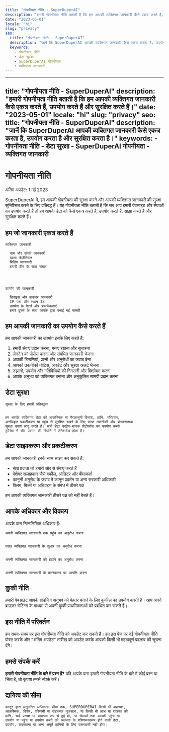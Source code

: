 ```yaml
---
title: "गोपनीयता नीति - SuperDuperAI"
description: "हमारी गोपनीयता नीति बताती है कि हम आपकी व्यक्तिगत जानकारी कैसे एकत्र करते हैं, उपयोग करते हैं और सुरक्षित करते हैं।"
date: "2023-05-01"
locale: "hi"
slug: "privacy"
seo:
  title: "गोपनीयता नीति - SuperDuperAI"
  description: "जानें कि SuperDuperAI आपकी व्यक्तिगत जानकारी कैसे एकत्र करता है, उपयोग करता है और सुरक्षित करता है।"
  keywords:
    - गोपनीयता नीति
    - डेटा सुरक्षा
    - SuperDuperAI गोपनीयता
    - व्यक्तिगत जानकारी
---
```


---
title: "गोपनीयता नीति - SuperDuperAI"
description: "हमारी गोपनीयता नीति बताती है कि हम आपकी व्यक्तिगत जानकारी कैसे एकत्र करते हैं, उपयोग करते हैं और सुरक्षित करते हैं।"
date: "2023-05-01"
locale: "hi"
slug: "privacy"
seo:
  title: "गोपनीयता नीति - SuperDuperAI"
  description: "जानें कि SuperDuperAI आपकी व्यक्तिगत जानकारी कैसे एकत्र करता है, उपयोग करता है और सुरक्षित करता है।"
  keywords:
    - गोपनीयता नीति
    - डेटा सुरक्षा
    - SuperDuperAI गोपनीयता
    - व्यक्तिगत जानकारी
---

# गोपनीयता नीति

अंतिम अपडेट: 1 मई 2023

SuperDuperAI में, हम आपकी गोपनीयता की सुरक्षा करने और आपकी व्यक्तिगत जानकारी की सुरक्षा सुनिश्चित करने के लिए प्रतिबद्ध हैं। यह गोपनीयता नीति बताती है कि जब आप हमारी वेबसाइट और सेवाओं का उपयोग करते हैं तो हम आपके डेटा को कैसे एकत्र करते हैं, उपयोग करते हैं, साझा करते हैं और सुरक्षित करते हैं।

## हम जो जानकारी एकत्र करते हैं

  
    व्यक्तिगत जानकारी
    
      नाम और संपर्क जानकारी
      खाता क्रेडेंशियल
      बिलिंग जानकारी
      हमारी टीम के साथ संचार
    
  

  
    उपयोग की जानकारी
    
      डिवाइस और ब्राउज़र जानकारी
      IP पता और स्थान डेटा
      उपयोग के पैटर्न और प्राथमिकताएं
      हमारे टूल्स के साथ आपके द्वारा बनाई गई सामग्री
    
  

## हम आपकी जानकारी का उपयोग कैसे करते हैं

हम आपकी जानकारी का उपयोग इसके लिए करते हैं:

1. हमारी सेवाएं प्रदान करना, बनाए रखना और सुधारना
2. लेनदेन को प्रोसेस करना और संबंधित जानकारी भेजना
3. आपकी टिप्पणियों, प्रश्नों और अनुरोधों का जवाब देना
4. आपको तकनीकी नोटिस, अपडेट और सुरक्षा अलर्ट भेजना
5. रुझानों, उपयोग और गतिविधियों की निगरानी और विश्लेषण करना
6. आपके अनुभव को व्यक्तिगत बनाना और अनुकूलित सामग्री प्रदान करना

## डेटा सुरक्षा

  
    सुरक्षा के लिए हमारी प्रतिबद्धता
  
  
    हम आपके व्यक्तिगत डेटा को आकस्मिक या गैरकानूनी विनाश, हानि, परिवर्तन,
    अनधिकृत प्रकटीकरण या पहुंच से सुरक्षित रखने के लिए सख्त तकनीकी और संगठनात्मक
    सुरक्षा उपाय लागू करते हैं। सभी डेटा उद्योग-मानक प्रोटोकॉल का उपयोग करके
    ट्रांजिट में और आराम की स्थिति में एन्क्रिप्टेड होता है।
  

## डेटा साझाकरण और प्रकटीकरण

हम आपकी जानकारी इनके साथ साझा कर सकते हैं:

- सेवा प्रदाता जो हमारी ओर से सेवाएं करते हैं
- पेशेवर सलाहकार जैसे वकील, ऑडिटर और बीमाकर्ता
- कानूनी अनुरोध के जवाब में कानून प्रवर्तन या अन्य सरकारी अधिकारी
- विलय, बिक्री या अधिग्रहण के संबंध में तीसरे पक्ष

हम आपकी व्यक्तिगत जानकारी तीसरे पक्ष को नहीं बेचते हैं।

## आपके अधिकार और विकल्प

आपके पास निम्नलिखित अधिकार हैं:

  
    अपनी व्यक्तिगत जानकारी तक पहुंच का अनुरोध करना
  
  
    गलत व्यक्तिगत जानकारी के सुधार का अनुरोध करना
  
  
    अपनी व्यक्तिगत जानकारी को हटाने का अनुरोध करना
  
  
    अपनी व्यक्तिगत जानकारी के प्रसंस्करण पर आपत्ति करना
  

## कुकी नीति

हमारी वेबसाइट आपके ब्राउज़िंग अनुभव को बेहतर बनाने के लिए कुकीज़ का उपयोग करती है। आप अपने ब्राउज़र सेटिंग्स के माध्यम से अपनी कुकी प्राथमिकताओं को प्रबंधित कर सकते हैं।

## इस नीति में परिवर्तन

हम समय-समय पर इस गोपनीयता नीति को अपडेट कर सकते हैं। हम इस पेज पर नई गोपनीयता नीति पोस्ट करके और "अंतिम अपडेट" तारीख को अपडेट करके आपको किसी भी महत्वपूर्ण बदलाव की सूचना देंगे।

## हमसे संपर्क करें

  **हमारी गोपनीयता नीति के बारे में प्रश्न हैं?** यदि आपके पास हमारी गोपनीयता
  नीति के बारे में कोई प्रश्न या चिंता है, तो कृपया हमसे संपर्क करें।

## दायित्व की सीमा

  
    कानून द्वारा अनुमतित अधिकतम सीमा तक, SUPERDUPERAI किसी भी अप्रत्यक्ष,
    आकस्मिक, विशेष, परिणामी या दंडात्मक नुकसान, या किसी भी लाभ या राजस्व की
    हानि, चाहे प्रत्यक्ष या अप्रत्यक्ष रूप से हुई हो, या सेवाओं तक आपकी पहुंच या
    उपयोग या पहुंच या उपयोग करने की अक्षमता के परिणामस्वरूप होने वाली डेटा,
    उपयोग, सद्भावना या अन्य अमूर्त हानियों के लिए उत्तरदायी नहीं होगा।
  


